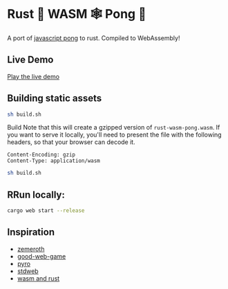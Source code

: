 # Rust 🦀 WASM 🕸 Pong 🏓

A port of [javascript pong](https://codeincomplete.com/games/pong/) to rust.  Compiled to WebAssembly!

## Live Demo

[Play the live demo](https://pong.prawn.farm)

## Building static assets 

```sh
sh build.sh
```

Build Note that this will create a gzipped version of `rust-wasm-pong.wasm`. If you want to serve it locally, you'll need to present the file with the following headers, so that your browser can decode it. 

```
Content-Encoding: gzip
Content-Type: application/wasm
```

```sh
sh build.sh
```

## RRun locally:

```sh
cargo web start --release
```

## Inspiration

- [zemeroth](https://ozkriff.itch.io/zemeroth)
- [good-web-game](https://github.com/not-fl3/good-web-game)
- [pyro](https://github.com/MaikKlein/pyro)
- [stdweb](https://github.com/koute/stdweb)
- [wasm and rust](https://github.com/raphamorim/wasm-and-rust)
